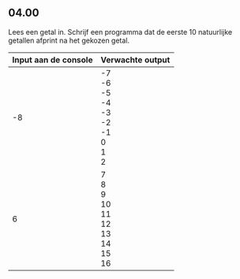 ## 04.00
Lees een getal in. Schrijf een programma dat de eerste 10 natuurlijke getallen afprint na het gekozen
getal.

| Input aan de console | Verwachte output |
|----------------------|------------------|
| -8 | -7<br>-6<br>-5<br>-4<br>-3<br>-2<br>-1<br>0<br>1<br>2 |
| 6 | 7<br>8<br>9<br>10<br>11<br>12<br>13<br>14<br>15<br>16 |